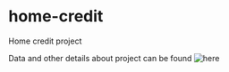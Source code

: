 # home-credit
Home credit project

Data and other details about project can be found ![here](https://www.kaggle.com/c/home-credit-default-risk)
